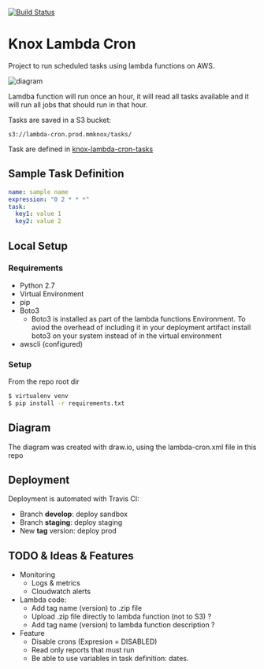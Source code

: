 [![Build Status](https://travis-ci.com/MediaMath/knox-lambda-cron.svg?token=tMt81cZ8XUGin1RurU5s&branch=master)](https://travis-ci.com/MediaMath/knox-lambda-cron)

# Knox Lambda Cron

Project to run scheduled tasks using lambda functions on AWS.

![diagram](/diagram.png)

Lamdba function will run once an hour, it will read all tasks available and it
will run all jobs that should run in that hour.

Tasks are saved in a S3 bucket:

```
s3://lambda-cron.prod.mmknox/tasks/
```

Task are defined in [knox-lambda-cron-tasks](https://github.com/MediaMath/knox-lambda-cron-tasks)

## Sample Task Definition

``` yaml
name: sample name
expression: "0 2 * * *"
task:
  key1: value 1
  key2: value 2
```

## Local Setup

### Requirements
- Python 2.7
- Virtual Environment
- pip
- Boto3
  - Boto3 is installed as part of the lambda functions Environment.  To aviod the overhead of including it in your deployment artifact install boto3 on your system instead of in the virtual environment
- awscli (configured)

### Setup
From the repo root dir
``` bash
$ virtualenv venv
$ pip install -r requirements.txt
```

## Diagram
The diagram was created with draw.io, using the lambda-cron.xml file in this repo

## Deployment
Deployment is automated with Travis CI:

* Branch **develop**: deploy sandbox
* Branch **staging**: deploy staging
* New **tag** version: deploy prod

## TODO & Ideas & Features

* Monitoring
    * Logs & metrics
    * Cloudwatch alerts
* Lambda code:
    * Add tag name (version) to .zip file
    * Upload .zip file directly to lambda function (not to S3) ?
    * Add tag name (version) to lambda function description ?
* Feature
    * Disable crons (Expresion = DISABLED)
    * Read only reports that must run
    * Be able to use variables in task definition: dates.